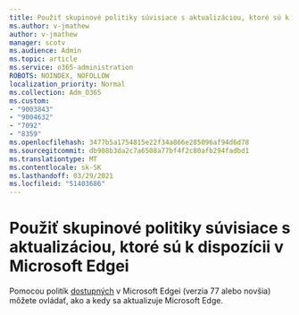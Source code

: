 ```yaml
---
title: Použiť skupinové politiky súvisiace s aktualizáciou, ktoré sú k dispozícii v Microsoft Edgei
ms.author: v-jmathew
author: v-jmathew
manager: scotv
ms.audience: Admin
ms.topic: article
ms.service: o365-administration
ROBOTS: NOINDEX, NOFOLLOW
localization_priority: Normal
ms.collection: Adm_O365
ms.custom:
- "9003843"
- "9004632"
- "7092"
- "8359"
ms.openlocfilehash: 3477b5a1754815e22f34a866e285096af94d6d78
ms.sourcegitcommit: db908b3da2c7a6508a77bf4f2c80afb294fadbd1
ms.translationtype: MT
ms.contentlocale: sk-SK
ms.lasthandoff: 03/29/2021
ms.locfileid: "51403686"
---
```

# <a name="use-update-related-group-policies-available-in-microsoft-edge"></a>Použiť skupinové politiky súvisiace s aktualizáciou, ktoré sú k dispozícii v Microsoft Edgei

Pomocou politík [dostupných](https://go.microsoft.com/fwlink/?linkid=2134862) v Microsoft Edgei (verzia 77 alebo novšia) môžete ovládať, ako a kedy sa aktualizuje Microsoft Edge.
